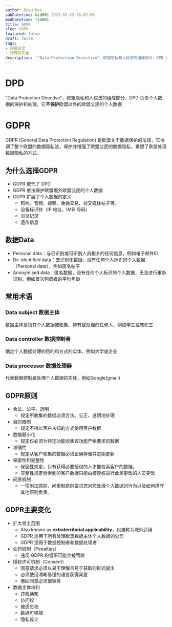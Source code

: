```yaml
---
author: Boyu Ren
pubDatetime: &id001 2023-07-22 18:02:06
modDatetime: *id001
title: GDPR
slug: GDPR
featured: false
draft: false
tags:
- 网络安全
- 计算机安全
description: '"Data Protection Directive"，欧盟隐私和人权法的组成部分，DPD 负责个人数据的保护和处理，它**不保护**欧盟以外的欧盟公民的个人数据'
---
```


# DPD
"Data Protection Directive"，欧盟隐私和人权法的组成部分，DPD 负责个人数据的保护和处理，它**不保护**欧盟以外的欧盟公民的个人数据


# GDPR
GDPR (General Data Protection Regulation) 是欧盟关于数据保护的法规，它协调了整个欧盟的数据隐私法，保护并增强了欧盟公民的数据隐私，重塑了欧盟处理数据隐私的方式。

## 为什么选择GDPR

- GDPR 取代了 DPD
- GDPR 依法保护欧盟境外欧盟公民的个人数据
- GDPR 扩展了个人数据的定义
  - 照片、音频、视频、金融交易、社交媒体帖子等。
  - 设备标识符（IP 地址、IMEI 号码）
  - 浏览记录
  - 遗传信息

## 数据Data

- Personal data：与已识别或可识别人员相关的任何信息，例如电子邮件ID
- De-identified data：去识别化数据，没有任何个人标识的个人数据（Personal data），例如匿名帖子
- Anonymised data：匿名数据，没有任何个人标识的个人数据，无法进行重新识别，例如首次购房者的平均年龄

## 常用术语

### Data subject 数据主体

数据主体是指其个人数据被收集、持有或处理的任何人，例如学生或教职工

### Data controller 数据控制者

确定个人数据处理的目的和方式的实体，例如大学或企业

### Data processor 数据处理器

代表数据控制者处理个人数据的实体，例如Google(gmail)

## GDPR原则

- 合法、公平、透明
  - 规定所收集的数据必须合法、公正、透明地处理
- 目的限制
  - 规定不得以客户未知的方式使用客户数据
- 数据最小化
  - 规定仅必须为特定功能收集该功能严格要求的数据
- 准确性
  - 规定从客户收集的数据必须正确存储并定期更新
- 保密性和完整性
  - 保密性规定，只有获得必要授权的人才能检索客户的数据。
  - 完整性规定检索到的客户数据只能由被授权进行此类更改的人员更改
- 问责机制
  - 一项附加原则，问责制原则要求您对您处理个人数据的行为以及如何遵守其他原则负责。

## GDPR主要变化

- 扩大领土范围
  - Also known as **extraterritorial applicability**，也被称为域外适用
  - GDPR 适用于所有处理欧盟数据主体个人数据的公司
  - GDPR 适用于数据控制者和数据处理者
- 处罚机制（Penalties）
  - 违反 GDPR 的组织可能会被罚款
- 授权许可机制（Consent）
  - 同意请求必须以易于理解且易于获取的形式提出
  - 必须使用清晰易懂的语言获得同意
  - 撤回同意必须很容易
- 数据主体权利
  - 违规通知
  - 访问权
  - 被遗忘权
  - 数据可移植
  - 隐私设计

